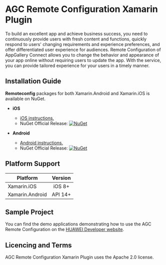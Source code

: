 # AGC Remote Configuration Xamarin Plugin

To build an excellent app and achieve business success, you need to continuously provide users with fresh content and functions, quickly respond to users' changing requirements and experience preferences, and offer differentiated user experience for audiences. Remote Configuration of AppGallery Connect allows you to change the behavior and appearance of your app online without requiring users to update the app. With the service, you can provide tailored experience for your users in a timely manner.

##  Installation Guide

**Remoteconfig** packages for both Xamarin.Android and Xamarin.iOS is available on NuGet.

- **iOS** 
   - [iOS instructions.](ios/README.md) 
   -  NuGet Official Release: [![NuGet](https://img.shields.io/nuget/vpre/Huawei.Agconnect.iOS.Remoteconfig.svg?label=NuGet)](https://www.nuget.org/packages/Huawei.Agconnect.iOS.Remoteconfig)

- **Android** 
   - [Android instructions.](android/README.md) 
   -  NuGet Official Release: [![NuGet](https://img.shields.io/nuget/vpre/Huawei.Agconnect.Remoteconfig.svg?label=NuGet)](https://www.nuget.org/packages/Huawei.Agconnect.Remoteconfig)

 
## Platform Support

|Platform|Version|
| ------------------- | :------------------: |
|Xamarin.iOS|iOS 8+| 
|Xamarin.Android|API 14+| 

##  Sample Project

You can find the demo applications demonstrating how to use the AGC Remote Configuration on the [HUAWEI Developer website](https://developer.huawei.com/consumer/en/doc/development/AppGallery-connect-Guides/agc-introduction).

## Licencing and Terms

AGC Remote Configuration Xamarin Plugin uses the Apache 2.0 license.